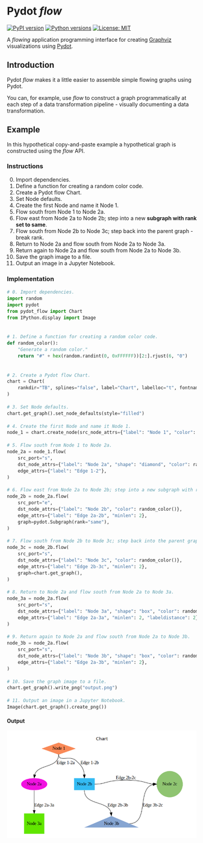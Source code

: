 # Pydot _flow_

[![PyPI version](https://img.shields.io/pypi/v/pydot-flow.svg)](https://pypi.org/project/pydot-flow/)
[![Python versions](https://img.shields.io/pypi/pyversions/pydot-flow.svg)](https://pypi.org/project/pydot-flow/)
[![License: MIT](https://img.shields.io/badge/License-MIT-blue.svg)](LICENSE)

A _flowing_ application programming interface for creating [Graphviz](https://graphviz.org/) visualizations using [Pydot](https://github.com/pydot/pydot).

## Introduction

Pydot _flow_ makes it a little easier to assemble simple flowing graphs using Pydot.

You can, for example, use _flow_ to construct a graph programmatically at each step of a data transformation pipeline - visually documenting a data transformation.

## Example

In this hypothetical copy-and-paste example a hypothetical graph is constructed using the _flow_ API.

### Instructions

0. Import dependencies.
1. Define a function for creating a random color code.
2. Create a Pydot flow Chart.
3. Set Node defaults.
4. Create the first Node and name it Node 1.
5. Flow south from Node 1 to Node 2a.
6. Flow east from Node 2a to Node 2b; step into a new **subgraph with rank set to same**.
7. Flow south from Node 2b to Node 3c; step back into the parent graph - break rank.
8. Return to Node 2a and flow south from Node 2a to Node 3a.
9. Return again to Node 2a and flow south from Node 2a to Node 3b.
10. Save the graph image to a file.
11. Output an image in a Jupyter Notebook.

### Implementation

```python
# 0. Import dependencies.
import random
import pydot
from pydot_flow import Chart
from IPython.display import Image


# 1. Define a function for creating a random color code.
def random_color():
    "Generate a random color."
    return "#" + hex(random.randint(0, 0xFFFFFF))[2:].rjust(6, "0")


# 2. Create a Pydot flow Chart.
chart = Chart(
    rankdir="TB", splines="false", label="Chart", labelloc="t", fontname="Sans", pad=0.2
)

# 3. Set Node defaults.
chart.get_graph().set_node_defaults(style="filled")

# 4. Create the first Node and name it Node 1.
node_1 = chart.create_node(src_node_attrs={"label": "Node 1", "color": random_color()})

# 5. Flow south from Node 1 to Node 2a.
node_2a = node_1.flow(
    src_port="s",
    dst_node_attrs={"label": "Node 2a", "shape": "diamond", "color": random_color()},
    edge_attrs={"label": "Edge 1-2"},
)

# 6. Flow east from Node 2a to Node 2b; step into a new subgraph with rank set to same.
node_2b = node_2a.flow(
    src_port="e",
    dst_node_attrs={"label": "Node 2b", "color": random_color()},
    edge_attrs={"label": "Edge 2a-2b", "minlen": 2},
    graph=pydot.Subgraph(rank="same"),
)

# 7. Flow south from Node 2b to Node 3c; step back into the parent graph - break rank.
node_3c = node_2b.flow(
    src_port="s",
    dst_node_attrs={"label": "Node 3c", "color": random_color()},
    edge_attrs={"label": "Edge 2b-3c", "minlen": 2},
    graph=chart.get_graph(),
)

# 8. Return to Node 2a and flow south from Node 2a to Node 3a.
node_3a = node_2a.flow(
    src_port="s",
    dst_node_attrs={"label": "Node 3a", "shape": "box", "color": random_color()},
    edge_attrs={"label": "Edge 2a-3a", "minlen": 2, "labeldistance": 2},
)

# 9. Return again to Node 2a and flow south from Node 2a to Node 3b.
node_3b = node_2a.flow(
    src_port="s",
    dst_node_attrs={"label": "Node 3b", "shape": "box", "color": random_color()},
    edge_attrs={"label": "Edge 2a-3b", "minlen": 2},
)

# 10. Save the graph image to a file.
chart.get_graph().write_png("output.png")

# 11. Output an image in a Jupyter Notebook.
Image(chart.get_graph().create_png())
```

#### Output

<img src="https://raw.githubusercontent.com/faranalytics/pydot-flow/refs/heads/main/output.png"/>
